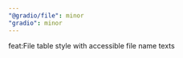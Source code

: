 ```yaml
---
"@gradio/file": minor
"gradio": minor
---
```


feat:File table style with accessible file name texts
